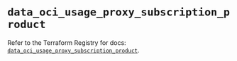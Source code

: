 # `data_oci_usage_proxy_subscription_product`

Refer to the Terraform Registry for docs: [`data_oci_usage_proxy_subscription_product`](https://registry.terraform.io/providers/oracle/oci/7.19.0/docs/data-sources/usage_proxy_subscription_product).
